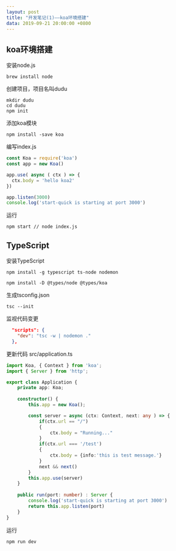 ```yaml
---
layout: post
title: "开发笔记(1)——koa环境搭建"
data: 2019-09-21 20:00:00 +0800
---
```


## koa环境搭建
安装node.js
```
brew install node
```

创建项目，项目名叫dudu
```
mkdir dudu
cd dudu
npm init
```
添加koa模块
```
npm install -save koa
```
编写index.js
```javascript
const Koa = require('koa')
const app = new Koa()

app.use( async ( ctx ) => {
  ctx.body = 'hello koa2'
})

app.listen(3000)
console.log('start-quick is starting at port 3000')
```

运行
```
npm start // node index.js
```

## TypeScript
安装TypeScript
```
npm install -g typescript ts-node nodemon

npm install -D @types/node @types/koa
```
生成tsconfig.json
```
tsc --init
```
监视代码变更
```json
  "scripts": {
    "dev": "tsc -w | nodemon ."
  },
```
更新代码 src/application.ts
```typescript
import Koa, { Context } from 'koa';
import { Server } from 'http';

export class Application {
    private app: Koa;
    
    constructor() {
        this.app = new Koa();

        const server = async (ctx: Context, next: any ) => {
            if(ctx.url == "/")
            {
                ctx.body = "Running..."
            }
            if(ctx.url === '/test')
            {
                ctx.body = {info:'this is test message.'}
            }
            next && next()
        }
        this.app.use(server)
    }
   
    public run(port: number) : Server {
        console.log('start-quick is starting at port 3000')
        return this.app.listen(port)
    }
}
```
运行
```
npm run dev
```